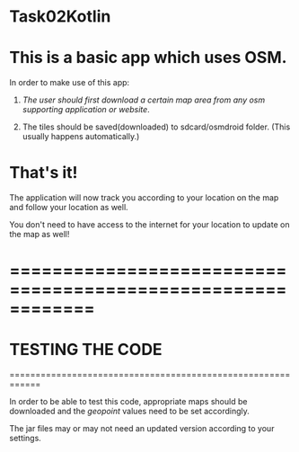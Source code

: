 # Task02Kotlin

This is a basic app which uses **OSM**.
====================================

In order to make use of this app:

1. *The user should first download a certain map area
from any osm supporting application or website*.

2. The tiles should be saved(downloaded) to sdcard/osmdroid folder.
(This usually happens automatically.)

That's it!
==============================

The application will now track you according to your location on the map
and follow your location as well.

You don't need to have access to the internet for your location to update
on the map as well!

============================================================
============================================================
TESTING THE CODE
=============================================================
============================================================

In order to be able to test this code, appropriate maps should be
downloaded and the *geopoint* values need to be set accordingly.

The jar files may or may not need an updated version according to
your settings.
